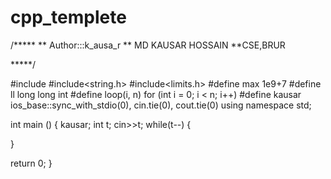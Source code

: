 # cpp_templete


/*****
    ** Author:::k_ausa_r
    ** MD KAUSAR HOSSAIN
    **CSE,BRUR

*****/

#include<iostream>
#include<string.h>
#include<limits.h>
#define max 1e9+7
#define ll long long int
#define loop(i, n) for (int i = 0; i < n; i++)
#define kausar ios_base::sync_with_stdio(0), cin.tie(0), cout.tie(0)
using namespace std;

int main ()
{
  kausar;
  int t;
  cin>>t;
  while(t--)
  {



  }


  return 0;
}

